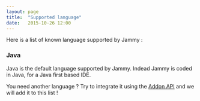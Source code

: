 ```yaml
---
layout: page
title:  "Supported language"
date:   2015-10-26 12:00
---
```


Here is a list of known language supported by Jammy :

### Java

Java is the default language supported by Jammy. Indead Jammy is coded in Java, for a Java first based IDE.

You need another language ? Try to integrate it using the [Addon API](https://github.com/Faylixe/review.classdesign.jammy/wiki/Adding-language-support-to-Jammy) and we will add it to this list ! 
